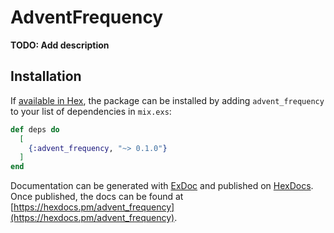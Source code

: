 # AdventFrequency

**TODO: Add description**

## Installation

If [available in Hex](https://hex.pm/docs/publish), the package can be installed
by adding `advent_frequency` to your list of dependencies in `mix.exs`:

```elixir
def deps do
  [
    {:advent_frequency, "~> 0.1.0"}
  ]
end
```

Documentation can be generated with [ExDoc](https://github.com/elixir-lang/ex_doc)
and published on [HexDocs](https://hexdocs.pm). Once published, the docs can
be found at [https://hexdocs.pm/advent_frequency](https://hexdocs.pm/advent_frequency).

